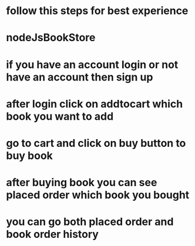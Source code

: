# follow this steps for best experience
# nodeJsBookStore
# if you have an account login or not have an account then sign up
# after login click on addtocart which book you want to add
# go to cart and click on buy button to buy book
# after buying book you can see placed order which book you bought
# you can go both placed order and book order history


